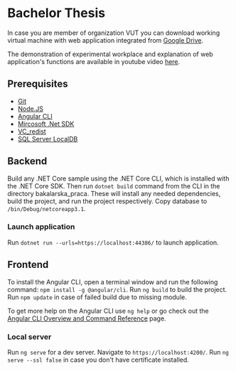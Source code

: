 # Bachelor Thesis

In case you are member of organization VUT you can download working virtual machine with web application integrated from [Google Drive](https://drive.google.com/drive/folders/1KVkOSS4HEcpgYRN-5qQGOuz7_Xhd18Fu?usp=sharing). 

The demonstration of experimental workplace and explanation of web application's functions are available in youtube video [here](https://youtu.be/GIMIsmXUMkk).

## Prerequisites
- [Git](https://git-scm.com/download/win)
- [Node.JS](https://nodejs.org/en/download/)
- [Angular CLI](https://angular.io/guide/setup-local)
- [Mircosoft .Net SDK](https://dotnet.microsoft.com/download/visual-studio-sdks)
- [VC_redist](https://support.microsoft.com/en-us/topic/the-latest-supported-visual-c-downloads-2647da03-1eea-4433-9aff-95f26a218cc0)
- [SQL Server LocalDB](https://docs.microsoft.com/en-us/sql/database-engine/configure-windows/sql-server-express-localdb?view=sql-server-ver15)


## Backend

Build any .NET Core sample using the .NET Core CLI, which is installed with the .NET Core SDK. Then run `dotnet build` command from the CLI in the directory bakalarska_praca.
These will install any needed dependencies, build the project, and run the project respectively. Copy database to `/bin/Debug/netcoreapp3.1`. 

### Launch application

Run `dotnet run --urls=https://localhost:44386/` to launch application.

## Frontend

To install the Angular CLI, open a terminal window and run the following command: `npm install -g @angular/cli`.
Run `ng build` to build the project. Run `npm update` in case of failed build due to missing module.

To get more help on the Angular CLI use `ng help` or go check out the [Angular CLI Overview and Command Reference](https://angular.io/cli) page.

### Local server

Run `ng serve` for a dev server. Navigate to `https://localhost:4200/`. Run `ng serve --ssl false` in case you don't have certificate installed.

